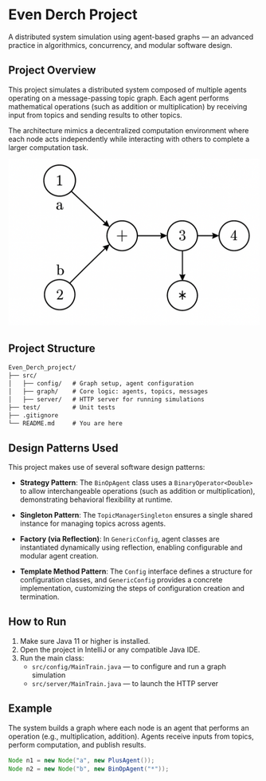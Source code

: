 # Even Derch Project

A distributed system simulation using agent-based graphs — an advanced practice in algorithmics, concurrency, and modular software design.

## Project Overview

This project simulates a distributed system composed of multiple agents operating on a message-passing topic graph. Each agent performs mathematical operations (such as addition or multiplication) by receiving input from topics and sending results to other topics.

The architecture mimics a decentralized computation environment where each node acts independently while interacting with others to complete a larger computation task.


![Graph Diagram](Graph.png)


## Project Structure

```
Even_Derch_project/
├── src/
│   ├── config/   # Graph setup, agent configuration
│   ├── graph/    # Core logic: agents, topics, messages
│   ├── server/   # HTTP server for running simulations
├── test/         # Unit tests
├── .gitignore
└── README.md     # You are here
```
## Design Patterns Used

This project makes use of several software design patterns:

- **Strategy Pattern**: The `BinOpAgent` class uses a `BinaryOperator<Double>` to allow interchangeable operations (such as addition or multiplication), demonstrating behavioral flexibility at runtime.
  
- **Singleton Pattern**: The `TopicManagerSingleton` ensures a single shared instance for managing topics across agents.

- **Factory (via Reflection)**: In `GenericConfig`, agent classes are instantiated dynamically using reflection, enabling configurable and modular agent creation.

- **Template Method Pattern**: The `Config` interface defines a structure for configuration classes, and `GenericConfig` provides a concrete implementation, customizing the steps of configuration creation and termination.


## How to Run

1. Make sure Java 11 or higher is installed.
2. Open the project in IntelliJ or any compatible Java IDE.
3. Run the main class:
   - `src/config/MainTrain.java` — to configure and run a graph simulation
   - `src/server/MainTrain.java` — to launch the HTTP server

## Example

The system builds a graph where each node is an agent that performs an operation (e.g., multiplication, addition). Agents receive inputs from topics, perform computation, and publish results.

```java
Node n1 = new Node("a", new PlusAgent());
Node n2 = new Node("b", new BinOpAgent("*"));

